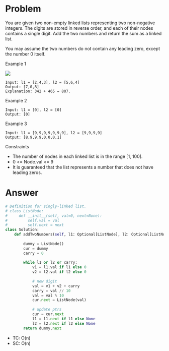 # Problem
You are given two non-empty linked lists representing two non-negative integers. The digits are stored in reverse order, and each of their nodes contains a single digit. Add the two numbers and return the sum as a linked list.

You may assume the two numbers do not contain any leading zero, except the number 0 itself.

Example 1

![](https://assets.leetcode.com/uploads/2020/10/02/addtwonumber1.jpg)
```
Input: l1 = [2,4,3], l2 = [5,6,4]
Output: [7,0,8]
Explanation: 342 + 465 = 807.
```

Example 2
```
Input: l1 = [0], l2 = [0]
Output: [0]
```

Example 3
```
Input: l1 = [9,9,9,9,9,9,9], l2 = [9,9,9,9]
Output: [8,9,9,9,0,0,0,1]
```

Constraints
- The number of nodes in each linked list is in the range [1, 100].
- 0 <= Node.val <= 9
- It is guaranteed that the list represents a number that does not have leading zeros.
# Answer
```python
# Definition for singly-linked list.
# class ListNode:
#     def __init__(self, val=0, next=None):
#         self.val = val
#         self.next = next
class Solution:
    def addTwoNumbers(self, l1: Optional[ListNode], l2: Optional[ListNode]) -> Optional[ListNode]:
        
        dummy = ListNode()
        cur = dummy
        carry = 0
        
        while l1 or l2 or carry:
            v1 = l1.val if l1 else 0
            v2 = l2.val if l2 else 0
            
            # new digit
            val = v1 + v2 + carry
            carry = val // 10
            val = val % 10
            cur.next = ListNode(val)
            
            # update ptrs
            cur = cur.next
            l1 = l1.next if l1 else None
            l2 = l2.next if l2 else None
        return dummy.next
```

- TC: O(n)
- SC: O(n)
